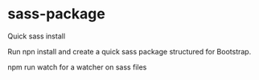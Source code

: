 # sass-package
Quick sass install

Run npn install and create a quick sass package structured for Bootstrap.

npm run watch for a watcher on sass files


